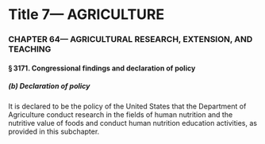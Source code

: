
# Title 7— AGRICULTURE
### CHAPTER 64— AGRICULTURAL RESEARCH, EXTENSION, AND TEACHING
#### § 3171. Congressional findings and declaration of policy
##### (b) Declaration of policy

It is declared to be the policy of the United States that the Department of Agriculture conduct research in the fields of human nutrition and the nutritive value of foods and conduct human nutrition education activities, as provided in this subchapter.
